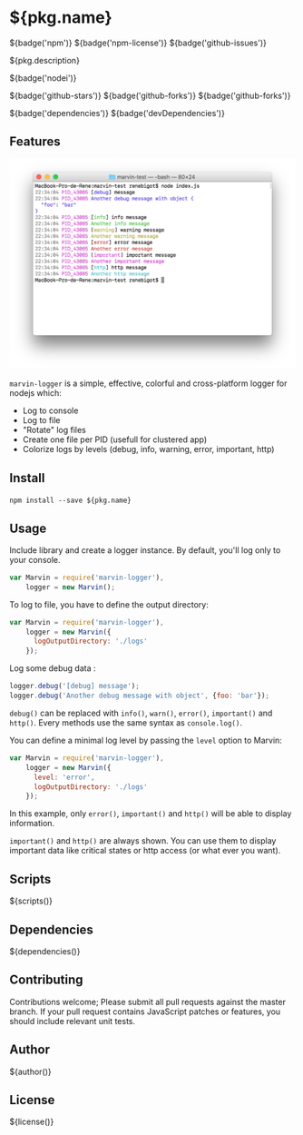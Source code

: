 # ${pkg.name}

${badge('npm')} ${badge('npm-license')} ${badge('github-issues')}

${pkg.description}

${badge('nodei')}

${badge('github-stars')}
${badge('github-forks')}
${badge('github-forks')}

${badge('dependencies')}
${badge('devDependencies')}

## Features

![screenshot macOS](https://raw.githubusercontent.com/renebigot/marvin-logger/master/img/mac.png)

`marvin-logger` is a simple, effective, colorful and cross-platform logger for nodejs which:

* Log to console
* Log to file
* "Rotate" log files
* Create one file per PID (usefull for clustered app)
* Colorize logs by levels (debug, info, warning, error, important, http)


## Install

`npm install --save ${pkg.name}`


## Usage

Include library and create a logger instance. By default, you'll log only to your console.

```javascript
var Marvin = require('marvin-logger'),
    logger = new Marvin();
```

To log to file, you have to define the output directory:

```javascript
var Marvin = require('marvin-logger'),
    logger = new Marvin({
      logOutputDirectory: './logs'
    });
```

Log some debug data : 

```javascript
logger.debug('[debug] message');
logger.debug('Another debug message with object', {foo: 'bar'});
```

`debug()` can be replaced with `info()`, `warn()`, `error()`, `important()` and `http()`. Every methods use the same syntax as `console.log()`.

You can define a minimal log level by passing the `level` option to Marvin:

```javascript
var Marvin = require('marvin-logger'),
    logger = new Marvin({
      level: 'error',
      logOutputDirectory: './logs'
    });
```

In this example, only `error()`, `important()` and `http()` will be able to display information.

`important()` and `http()` are always shown. You can use them to display important data like critical states or http access (or what ever you want).


## Scripts

${scripts()}

## Dependencies

${dependencies()}

## Contributing

Contributions welcome; Please submit all pull requests against the master branch. If your pull request contains JavaScript patches or features, you should include relevant unit tests.

## Author

${author()}

## License

${license()}
